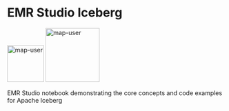 # EMR Studio Iceberg

<img width="85" alt="map-user" src="https://img.shields.io/badge/views-240-green"> <img width="125" alt="map-user" src="https://img.shields.io/badge/unique visits-093-green">

EMR Studio notebook demonstrating the core concepts and code examples for Apache Iceberg
